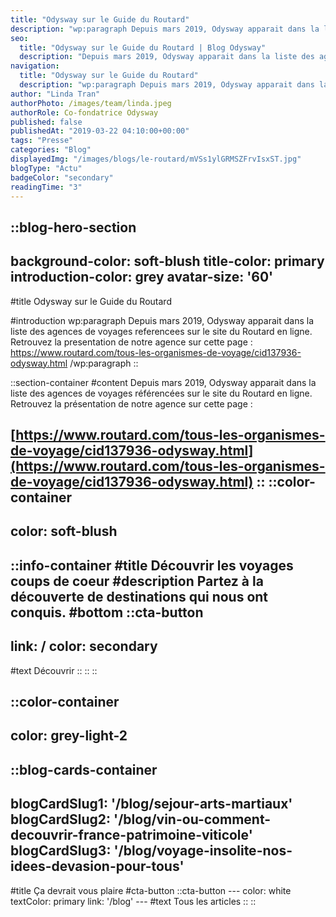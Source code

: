 ```yaml
---
title: "Odysway sur le Guide du Routard"
description: "wp:paragraph Depuis mars 2019, Odysway apparait dans la liste des agences de voyages referencees sur le site du Routard en ligne. Retrouvez la presentation de notre agence sur cette page : https://www.routard.com/tous-les-organismes-de-voyage/cid137936-odysway.html /wp:paragraph"
seo:
  title: "Odysway sur le Guide du Routard | Blog Odysway"
  description: "Depuis mars 2019, Odysway apparait dans la liste des agences de voyages référencées sur le site du Routard en ligne. Retrouvez le lien ici !"
navigation:
  title: "Odysway sur le Guide du Routard"
  description: "wp:paragraph Depuis mars 2019, Odysway apparait dans la liste des agences de voyages referencees sur le site du Routard en ligne. Retrouvez la presentation de notre agence sur cette page : https://www.routard.com/tous-les-organismes-de-voyage/cid137936-odysway.html /wp:paragraph"
author: "Linda Tran"
authorPhoto: /images/team/linda.jpeg
authorRole: Co-fondatrice Odysway
published: false
publishedAt: "2019-03-22 04:10:00+00:00"
tags: "Presse"
categories: "Blog"
displayedImg: "/images/blogs/le-routard/mVSs1ylGRMSZFrvIsxST.jpg"
blogType: "Actu"
badgeColor: "secondary"
readingTime: "3"
---
```


::blog-hero-section
---
background-color: soft-blush
title-color: primary
introduction-color: grey
avatar-size: '60'
---
#title
Odysway sur le Guide du Routard

#introduction
wp:paragraph Depuis mars 2019, Odysway apparait dans la liste des agences de voyages referencees sur le site du Routard en ligne. Retrouvez la presentation de notre agence sur cette page : https://www.routard.com/tous-les-organismes-de-voyage/cid137936-odysway.html /wp:paragraph
::

::section-container
#content
Depuis mars 2019, Odysway apparait dans la liste des agences de voyages référencées sur le site du Routard en ligne. Retrouvez la présentation de notre agence sur cette page : 

[https://www.routard.com/tous-les-organismes-de-voyage/cid137936-odysway.html](https://www.routard.com/tous-les-organismes-de-voyage/cid137936-odysway.html)
::
::color-container
---
color: soft-blush
---
  ::info-container
  #title
  Découvrir les voyages coups de coeur
  #description
  Partez à la découverte de destinations qui nous ont conquis.
  #bottom
  ::cta-button
  ---
  link: /
  color: secondary
  ---
  #text
  Découvrir
  ::
  ::
::

::color-container
---
color: grey-light-2
---
  ::blog-cards-container
  ---
  blogCardSlug1: '/blog/sejour-arts-martiaux' 
  blogCardSlug2: '/blog/vin-ou-comment-decouvrir-france-patrimoine-viticole' 
  blogCardSlug3: '/blog/voyage-insolite-nos-idees-devasion-pour-tous' 
  ---
  #title
  Ça devrait vous plaire
  #cta-button
    ::cta-button
    ---
    color: white
    textColor: primary
    link: '/blog'
    ---
    #text
    Tous les  articles
    ::
  ::
